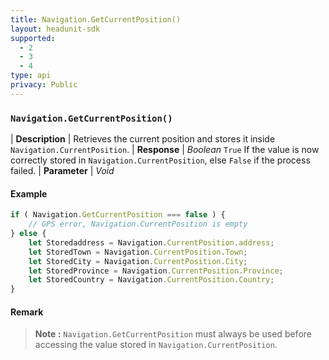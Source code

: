 ```yaml
---
title: Navigation.GetCurrentPosition()
layout: headunit-sdk
supported:
  - 2
  - 3
  - 4
type: api
privacy: Public
---
```


### `Navigation.GetCurrentPosition()`

| **Description** | Retrieves the current position and stores it inside `Navigation.CurrentPosition`.
| **Response** | *Boolean*  `True` If the value is now correctly stored in `Navigation.CurrentPosition`, else `False` if the process failed.
| **Parameter**   | *Void*

#### Example

```javascript
if ( Navigation.GetCurrentPosition === false ) {
	// GPS error, Navigation.CurrentPosition is empty
} else {
	let Storedaddress = Navigation.CurrentPosition.address;
	let StoredTown = Navigation.CurrentPosition.Town;
	let StoredCity = Navigation.CurrentPosition.City;
	let StoredProvince = Navigation.CurrentPosition.Province;
	let StoredCountry = Navigation.CurrentPosition.Country;
}
```

#### Remark

>**Note :** `Navigation.GetCurrentPosition` must always be used before accessing the value stored in `Navigation.CurrentPosition`.